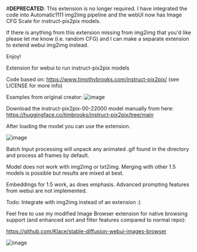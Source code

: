 #**DEPRECATED**: This extension is no longer required. I have integrated the code into Automatic1111 img2img pipeline and the webUI now has Image CFG Scale for instruct-pix2pix models.

If there is anything from this extension missing from img2img that you'd like please let me know (i.e. random CFG) and I can make a separate extension to extend webui img2img instead.

Enjoy!


Extension for webui to run instruct-pix2pix models

Code based on: https://www.timothybrooks.com/instruct-pix2pix/
(see LICENSE for more info)

Examples from original creator:
![image](https://user-images.githubusercontent.com/26013475/214625822-2e60f5b1-fdc9-44ca-996d-6e7cddab8d67.png)

Download the instruct-pix2pix-00-22000 model manually from here: https://huggingface.co/timbrooks/instruct-pix2pix/tree/main

After loading the model you can use the extension.

![image](https://user-images.githubusercontent.com/26013475/215627091-f8ee97f4-0e95-4845-8086-e77c413e0379.png)
 
Batch Input processing will unpack any animated .gif found in the directory and process all frames by default.
 
Model does not work with img2img or txt2img. Merging with other 1.5 models is possible but results are mixed at best.

Embeddings for 1.5 work, as does emphasis. Advanced prompting features from webui are not implemented.

Todo: Integrate with img2img instead of an extension :)

Feel free to use my modified Image Browser extension for native browsing support (and enhanced sort and filter features compared to normal repo):

https://github.com/Klace/stable-diffusion-webui-images-browser

![image](https://user-images.githubusercontent.com/26013475/214626966-50897959-7c7e-4a49-b92c-6609d7af1735.png)
